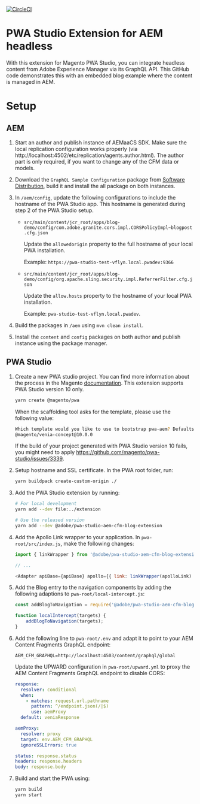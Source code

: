 [![CircleCI](https://circleci.com/gh/adobe/aem-pwa-studio-extensions.svg?style=svg)](https://circleci.com/gh/aadobe/aem-pwa-studio-extensions)
# PWA Studio Extension for AEM headless

With this extension for Magento PWA Studio, you can integrate headless content from Adobe Experience Manager via its GraphQL API. This GitHub code demonstrates this with an embedded blog example where the content is managed in AEM.

# Setup

## AEM
1. Start an author and publish instance of AEMaaCS SDK. Make sure the local replication configuration works properly (via http://localhost:4502/etc/replication/agents.author.html). The author part is only required, if you want to change any of the CFM data or models.

2. Download the `GraphQL Sample Configuration` package from [Software Distribution](https://experience.adobe.com/#/downloads/content/software-distribution/en/aemcloud.html), build it and install the all package on both instances.

3. In `/aem/config`, update the following configurations to include the hostname of the PWA Studio app. This hostname is generated during step 2 of the PWA Studio setup.
    * `src/main/content/jcr_root/apps/blog-demo/config/com.adobe.granite.cors.impl.CORSPolicyImpl~blogpost.cfg.json`

        Update the `allowedorigin` property to the full hostname of your local PWA installation.

        Example: `https://pwa-studio-test-vflyn.local.pwadev:9366`
    
    * `src/main/content/jcr_root/apps/blog-demo/config/org.apache.sling.security.impl.ReferrerFilter.cfg.json`

        Update the `allow.hosts` property to the hostname of your local PWA installation.

        Example: `pwa-studio-test-vflyn.local.pwadev`.

4. Build the packages in `/aem` using `mvn clean install`.
5. Install the `content` and `config` packages on both author and publish instance using the package manager.

## PWA Studio
1. Create a new PWA studio project. You can find more information about the process in the Magento [documentation](https://magento.github.io/pwa-studio/tutorials/pwa-studio-fundamentals/project-setup/). This extension supports PWA Studio version 10 only.

    ```bash
    yarn create @magento/pwa
    ```

    When the scaffolding tool asks for the template, please use the following value:

    ```bash
    Which template would you like to use to bootstrap pwa-aem? Defaults to "@magento/venia-concept". 
    @magento/venia-concept@10.0.0
    ```

    If the build of your project generated with PWA Studio version 10 fails, you might need to apply https://github.com/magento/pwa-studio/issues/3339.

2. Setup hostname and SSL certificate. In the PWA root folder, run:

    ```bash
    yarn buildpack create-custom-origin ./
    ```

3. Add the PWA Studio extension by running:

    ```bash
    # For local development
    yarn add --dev file:../extension

    # Use the released version
    yarn add --dev @adobe/pwa-studio-aem-cfm-blog-extension
    ```

4. Add the Apollo Link wrapper to your application. In `pwa-root/src/index.js`, make the following changes:

    ```javascript
    import { linkWrapper } from '@adobe/pwa-studio-aem-cfm-blog-extension';

    // ...

    <Adapter apiBase={apiBase} apollo={{ link: linkWrapper(apolloLink) }} store={store}>
    ```

5. Add the Blog entry to the navigation components by adding the following adaptions to `pwa-root/local-intercept.js`:

    ```javascript
    const addBlogToNavigation = require('@adobe/pwa-studio-aem-cfm-blog-extension/src/addBlogToNavigation');

    function localIntercept(targets) {
        addBlogToNavigation(targets);
    }
    ```

6. Add the following line to `pwa-root/.env` and adapt it to point to your AEM Content Fragments GraphQL endpoint:

    ```
    AEM_CFM_GRAPHQL=http://localhost:4503/content/graphql/global
    ```

    Update the UPWARD configuration in `pwa-root/upward.yml` to proxy the AEM Content Fragments GraphQL endpoint to disable CORS:

    ```yaml
    response:
      resolver: conditional
      when:
        - matches: request.url.pathname
          pattern: ^/endpoint.json(/|$)
          use: aemProxy
      default: veniaResponse

    aemProxy:
      resolver: proxy
      target: env.AEM_CFM_GRAPHQL
      ignoreSSLErrors: true

    status: response.status
    headers: response.headers
    body: response.body
    ```

7. Build and start the PWA using:

    ```bash
    yarn build
    yarn start
    ```